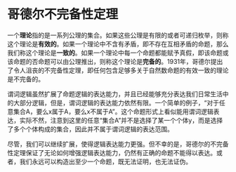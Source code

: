 # 哥德尔不完备性定理

一个**理论**指的是一系列公理的集合。如果这些公理是有限的或者可递归枚举，则称这个理论是**有效的**。如果一个理论中不含有矛盾，即不存在互相矛盾的命题，那么我们称这个理论是**一致的**。如果一个理论中每一个命题都能赋予真假，即该命题或该命题的否命题可以由公理推出，则称这个理论是**完备的**。1931年，哥德尔提出了令人沮丧的不完备性定理，即任何包含足够多关于自然数命题的有效一致的理论是不完备的。

谓词逻辑虽然扩展了命题逻辑的表达能力，并且已经能够充分表达我们日常生活中的大部分逻辑，但是，谓词逻辑的表达能力依然有限。一个简单的例子，“对于任意集合A，要么x属于A，要么x不属于A”。这个命题形式上看似能用谓词逻辑表达，实际不然，注意到这里的任意“集合A”并不是选择了某一个个体y，而是选择了多个个体构成的集合，因此并不属于谓词逻辑的表达范围。

尽管，我们可以继续扩展，使得逻辑表达能力更强。但不幸的是，哥德尔的不完备性定理保证了无论如何增强逻辑表达能力，仍然有正确的命题不能得以表达。或者，我们永远可以构造出至少一个命题，既无法证明，也无法证伪。